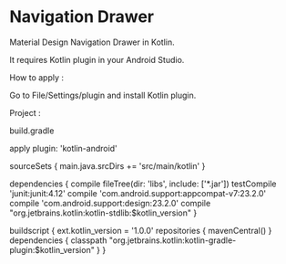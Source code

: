 # Navigation Drawer
Material Design Navigation Drawer in Kotlin.

It requires Kotlin plugin in your Android Studio.


How to apply :

Go to File/Settings/plugin and install Kotlin plugin.

Project : 

build.gradle

apply plugin: 'kotlin-android'

sourceSets {
        main.java.srcDirs += 'src/main/kotlin'
    }
    
dependencies {
    compile fileTree(dir: 'libs', include: ['*.jar'])
    testCompile 'junit:junit:4.12'
    compile 'com.android.support:appcompat-v7:23.2.0'
    compile 'com.android.support:design:23.2.0'
    compile "org.jetbrains.kotlin:kotlin-stdlib:$kotlin_version"
}

buildscript {
    ext.kotlin_version = '1.0.0'
    repositories {
        mavenCentral()
    }
    dependencies {
        classpath "org.jetbrains.kotlin:kotlin-gradle-plugin:$kotlin_version"
    }
}
